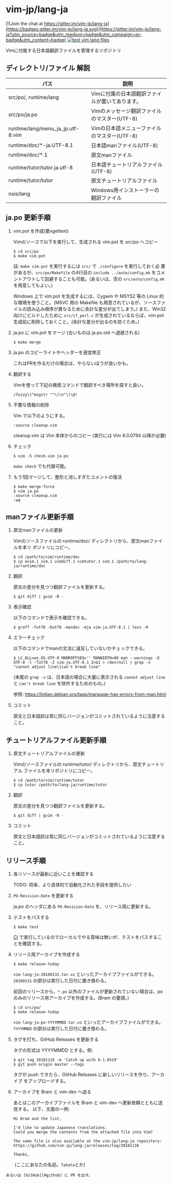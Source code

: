 # vim-jp/lang-ja

[![Join the chat at https://gitter.im/vim-jp/lang-ja](https://badges.gitter.im/vim-jp/lang-ja.svg)](https://gitter.im/vim-jp/lang-ja?utm_source=badge&utm_medium=badge&utm_campaign=pr-badge&utm_content=badge)
[![test vim lang files](https://github.com/vim-jp/lang-ja/actions/workflows/test.yml/badge.svg)](https://github.com/vim-jp/lang-ja/actions/workflows/test.yml)

Vimに付属する日本語翻訳ファイルを管理するリポジトリ

## ディレクトリ/ファイル 解説

パス                               |説明
-----------------------------------|-----
src/po/, runtime/lang              |Vimに付属の日本語翻訳ファイルが置いてあります。
src/po/ja.po                       |Vimのメッセージ翻訳ファイルのマスター(UTF-8)
runtime/lang/menu\_ja\_jp.utf-8.vim|Vimの日本語メニューファイルのマスター(UTF-8)
runtime/doc/\*-ja.UTF-8.1          |日本語manファイル(UTF-8)
runtime/doc/\*.1                   |原文manファイル
runtime/tutor/tutor.ja.utf-8       |日本語チュートリアルファイル(UTF-8)
runtime/tutor/tutor                |原文チュートリアルファイル
nsis/lang                          |Windows用インストーラーの翻訳ファイル

## ja.po 更新手順

1.  vim.pot を作成(要xgettext)

    Vimのソースで以下を実行して、生成される vim.pot を src/po へコピー

        $ cd src/po
        $ make vim.pot

    註: `make vim.pot` を実行するには `src/` で `./configure` を実行しておく必
    要があるが、`src/po/Makefile` の4行目の `include ../auto/config.mk` をコメ
    ントアウトして回避することも可能。(あるいは、空の `src/auto/config.mk` を用意してもよい。)

    Windows 上で vim.pot を生成するには、Cygwin や MSYS2 等の Linux 的な環境を使うこと。(MSVC 用の Makefile も用意されているが、ソースファイルの読み込み順序が異なるために余計な差分が出てしまう。)
    また、Win32 向けにビルドしたために `src/if_perl.c` が生成されているならば、vim.pot 生成前に削除しておくこと。(余計な差分が出るのを防ぐため。)

2.  ja.po に vim.pot をマージ (古いものは ja.po.old へ退避される)

        $ make merge

3.  ja.po のコピーライトやヘッダーを適宜修正

    これはPRを作るだけの場合は、やらないほうが良いかも。

4.  翻訳する

    Vimを使って下記の検索コマンドで翻訳すべき場所を探すと良い。

        /fuzzy\|^msgstr ""\(\n"\)\@!

5.  不要な情報の削除

    Vim で以下のようにする。

        :source cleanup.vim

    cleanup.vim は Vim 本体からのコピー (実行には Vim 8.0.0794 以降が必要)

6.  チェック

        $ vim -S check.vim ja.po

    `make check` でも代替可能。

7.  もう1回マージして、整形と消しすぎたコメントの復活

        $ make merge-force
        $ vim ja.po
        :source cleanup.vim
        :wq

## manファイル更新手順

1.  原文manファイルの更新

    Vimのソースファイルの runtime/doc/ ディレクトリから、原文manファイルを本リ
    ポジトリにコピー。

        $ cd /path/to/vim/runtime/doc
        $ cp evim.1 vim.1 vimdiff.1 vimtutor.1 xxd.1 /path/to/lang-ja/runtime/doc

2.  翻訳

    原文の差分を見つつ翻訳ファイルを更新する。

        $ git diff | gvim -R -

3.  表示確認

    以下のコマンドで表示を確認できる。

        $ groff -Tutf8 -Dutf8 -mandoc -mja vim-ja.UTF-8.1 | less -R

4.  エラーチェック

    以下のコマンドでmanの文法に違反していないかチェックできる。

        $ LC_ALL=en_US.UTF-8 MANROFFSEQ='' MANWIDTH=80 man --warnings -E UTF-8 -l -Tutf8 -Z vim-ja.UTF-8.1 2>&1 > /dev/null | grep -v "cannot adjust line\|can't break line"

    (末尾の `grep -v` は、日本語の場合に大量に表示される `cannot adjust line` と `can't break line` を除外するためのもの。)

    参照: <https://lintian.debian.org/tags/manpage-has-errors-from-man.html>

5.  コミット

    原文と日本語訳は常に同じバージョンがコミットされているように注意すること。

## チュートリアルファイル更新手順

1.  原文チュートリアルファイルの更新

    Vimのソースファイルの runtime/tutor/ ディレクトリから、原文チュートリアル
    ファイルを本リポジトリにコピー。

        $ cd /path/to/vim/runtime/tutor
        $ cp tutor /path/to/lang-ja/runtime/tutor

2.  翻訳

    原文の差分を見つつ翻訳ファイルを更新する。

        $ git diff | gvim -R -

3.  コミット

    原文と日本語訳は常に同じバージョンがコミットされているように注意すること。

## リリース手順

1.  各リソースが最新に近いことを確認する

    TODO: 将来、より具体的で自動化された手段を提供したい

2.  `PO-Revision-Date` を更新する

    ja.po のヘッダにある `PO-Revision-Date` を、リリース用に更新する。

3.  テストをパスする

        $ make test

    [CI][#ci] で実行しているのでローカルでやる意味は無いが、テストをパスするこ
    とを確認する。

4.  リリース用アーカイブを作成する

        $ make release-today

    `vim-lang-ja-20160131.tar.xz` といったアーカイブファイルができる。
    `20160131` の部分は実行した日付に置き換わる。

    前回のリリースから、`*.po` 以外のファイルが更新されていない場合は、po
    のみのリリース用アーカイブを作成する。(Bram の要請。)

        $ cd src/po/
        $ make release-today

    `vim-lang-ja-po-YYYYMMDD.tar.xz` といったアーカイブファイルができる。
    `YYYYMMDD` の部分は実行した日付に置き換わる。

5.  タグを打ち、GitHub Releases を更新する

    タグの形式は YYYYMMDD とする。例:

        $ git tag 20181116 -m 'Catch up with 8.1.0519'
        $ git push origin master --tags

    タグが push できたら、GitHub Releases に新しいリリースを作り、アーカイブ
    をアップロードする。

6.  アーカイブを Bram と vim-dev へ送る

    あとはこのアーカイブファイルを Bram と vim-dev へ更新依頼とともに送信する。
    以下、文面の一例:

        Hi Bram and the list,

        I'd like to update Japanese translations.
        Could you merge the contents from the attached file into Vim?

        The same file is also available at the vim-jp/lang-ja repository:
        https://github.com/vim-jp/lang-ja/releases/tag/20181116

        Thanks,
        (ここにあなたの名前。`Takata`とか)

    あるいは [GitHub][#github] に PR を出す。


[#ci]:https://github.com/vim-jp/lang-ja/actions
[#github]:https://github.com/vim/vim
